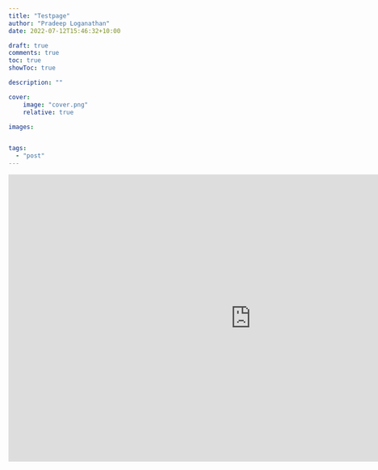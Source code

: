 ```yaml
---
title: "Testpage"
author: "Pradeep Loganathan"
date: 2022-07-12T15:46:32+10:00

draft: true
comments: true
toc: true
showToc: true

description: ""

cover:
    image: "cover.png"
    relative: true

images:


tags:
  - "post"
---
```


<iframe src="https://docs.google.com/presentation/d/e/2PACX-1vSr8j4wPjtB6PgVY3QBD2Oe-q3M2xq5qediTAteckNVTFwiYZNRijV3Vbq4m8cQs1eJLEnM7FMK0Qpq/embed?start=false&loop=false&delayms=3000" frameborder="0" width="960" height="569" allowfullscreen="true" mozallowfullscreen="true" webkitallowfullscreen="true"></iframe>

